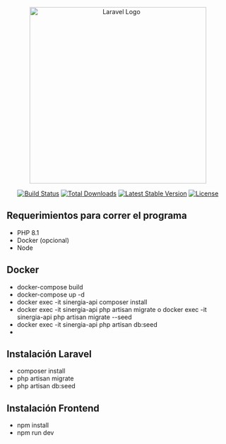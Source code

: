 <p align="center"><a href="https://laravel.com" target="_blank"><img src="https://raw.githubusercontent.com/laravel/art/master/logo-lockup/5%20SVG/2%20CMYK/1%20Full%20Color/laravel-logolockup-cmyk-red.svg" width="400" alt="Laravel Logo"></a></p>

<p align="center">
<a href="https://github.com/laravel/framework/actions"><img src="https://github.com/laravel/framework/workflows/tests/badge.svg" alt="Build Status"></a>
<a href="https://packagist.org/packages/laravel/framework"><img src="https://img.shields.io/packagist/dt/laravel/framework" alt="Total Downloads"></a>
<a href="https://packagist.org/packages/laravel/framework"><img src="https://img.shields.io/packagist/v/laravel/framework" alt="Latest Stable Version"></a>
<a href="https://packagist.org/packages/laravel/framework"><img src="https://img.shields.io/packagist/l/laravel/framework" alt="License"></a>
</p>

## Requerimientos para correr el programa

- PHP 8.1
- Docker (opcional)
- Node
## Docker
- docker-compose build
- docker-compose up -d
- docker exec -it sinergia-api composer install
- docker exec -it sinergia-api php artisan migrate o docker exec -it sinergia-api php artisan migrate --seed
- docker exec -it sinergia-api php artisan db:seed
- 
## Instalación Laravel
- composer install
- php artisan migrate
- php artisan db:seed

## Instalación Frontend
- npm install
- npm run dev

